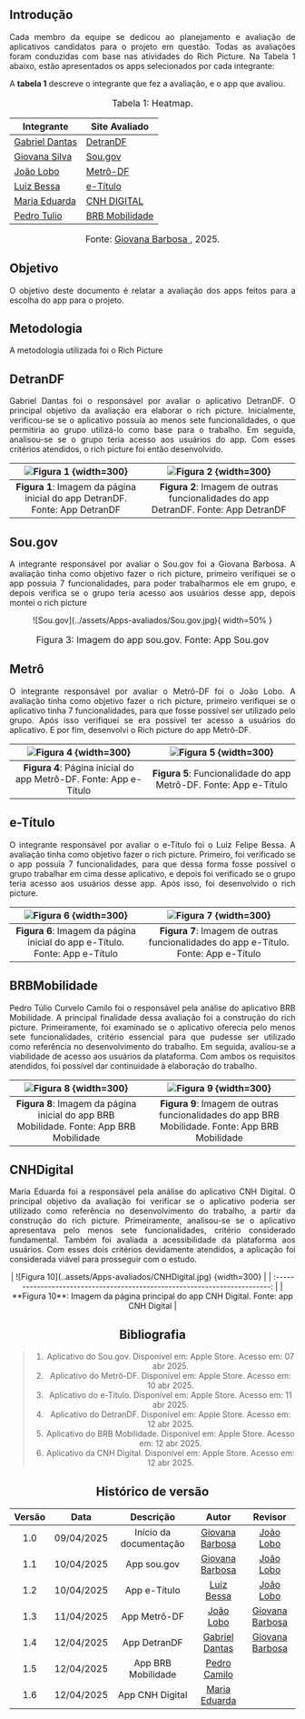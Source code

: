 ## Introdução

<p align="justify">
Cada membro da equipe se dedicou ao planejamento e avaliação de aplicativos candidatos para o projeto em questão. Todas as avaliações foram conduzidas com base nas atividades do Rich Picture. Na Tabela 1 abaixo, estão apresentados os apps selecionados por cada integrante:
</p>

A **tabela 1** descreve o integrante que fez a avaliação, e o app que avaliou.

<center>
    <font size="3"><p style="text-align: center">Tabela 1: Heatmap.</p></font>

| Integrante                                     | Site Avaliado         |
| ---------------------------------------------- | --------------------- |
| [Gabriel Dantas](https://github.com/gbevi)     |  [DetranDF](#detrandf)                     |
| [Giovana Silva](https://github.com/gio221)     | [Sou.gov](#Sou.gov)   |
| [João Lobo](https://github.com/joaolobo10)     | [Metrô-DF](#Metrô-DF) |
| [Luiz Bessa](https://github.com/lfelipebessa)  | [e-Título](#e-Título) |
| [Maria Eduarda](https://github.com/maaduh)     | [CNH DIGITAL](#CNHDigital)                      |
| [Pedro Tulio](https://github.com/PedrooCamilo) | [BRB Mobilidade](#BRBMobilidade)                      |

<font size="3"><p style="text-align: center">Fonte: [Giovana Barbosa ](https://github.com/gio221), 2025.</p></font>

</center>

## Objetivo

<p align="justify">
O objetivo deste documento é relatar a avaliação dos apps feitos para a escolha do app para o projeto.
</p>

## Metodologia

A metodologia utilizada foi o Rich Picture

<a id="sou,gov"></a>

## DetranDF

<p align="justify">
Gabriel Dantas foi o responsável por avaliar o aplicativo DetranDF. O principal objetivo da avaliação era elaborar o rich picture. Inicialmente, verificou-se se o aplicativo possuía ao menos sete funcionalidades, o que permitiria ao grupo utilizá-lo como base para o trabalho. Em seguida, analisou-se se o grupo teria acesso aos usuários do app. Com esses critérios atendidos, o rich picture foi então desenvolvido.
</p>

<center>

|       ![Figura 1](../assets/Apps-avaliados/detrandf1.jpeg) {width=300}       |           ![Figura 2](../assets/Apps-avaliados/detrandf2.jpeg) {width=300}           |
| :-------------------------------------------------------------------------: | :---------------------------------------------------------------------------------: |
| **Figura 1**: Imagem da página inicial do app DetranDF. Fonte: App DetranDF | **Figura 2**: Imagem de outras funcionalidades do app DetranDF. Fonte: App DetranDF |

</center>

## Sou.gov

<p align="justify">
A integrante responsável por avaliar o Sou.gov foi a Giovana Barbosa. A avaliação tinha como objetivo fazer o rich picture, primeiro verifiquei se o app possuia 7 funcionalidades, para poder trabalharmos ele em grupo, e depois verifica se o grupo teria acesso aos usuários desse app, depois montei o rich picture
</p>

<center>
![Sou.gov](../assets/Apps-avaliados/Sou.gov.jpg){ width=50% }
<font size="3"><p style="text-align: center">Figura 3: Imagem do app sou.gov. Fonte: App Sou.gov</p></font>
</center>

## Metrô

<p align="justify">
O integrante responsável por avaliar o Metrô-DF foi o João Lobo. A avaliação tinha como objetivo fazer o rich picture, primeiro verifiquei se o aplicativo tinha 7 funcionalidades, para que fosse possível ser utilizado pelo grupo. Após isso verifiquei se era possível ter acesso a usuários do aplicativo. E por fim, desenvolvi o Rich picture do app Metrô-DF.
</p>

<center>

|  ![Figura 4](../assets/Apps-avaliados/metrodf1.PNG) {width=300}   |  ![Figura 5](../assets/Apps-avaliados/metrodf2.jpg) {width=300}   |
| :---------------------------------------------------------------: | :---------------------------------------------------------------: |
| **Figura 4**: Página inicial do app Metrô-DF. Fonte: App e-Título | **Figura 5**: Funcionalidade do app Metrô-DF. Fonte: App e-Título |

</center>

## e-Título

<p align="justify">
O integrante responsável por avaliar o e-Título foi o Luiz Felipe Bessa. A avaliação tinha como objetivo fazer o rich picture. Primeiro, foi verificado se o app possuía 7 funcionalidades, para que dessa forma fosse possível o grupo trabalhar em cima desse aplicativo, e depois foi verificado se o grupo teria acesso aos usuários desse app. Após isso, foi desenvolvido o rich picture.
</p>

<center>

|       ![Figura 6](../assets/Apps-avaliados/e-Titulo1.jpg) {width=300}       |           ![Figura 7](../assets/Apps-avaliados/e-Titulo2.PNG) {width=300}           |
| :-------------------------------------------------------------------------: | :---------------------------------------------------------------------------------: |
| **Figura 6**: Imagem da página inicial do app e-Título. Fonte: App e-Título | **Figura 7**: Imagem de outras funcionalidades do app e-Título. Fonte: App e-Título |

</center>

## BRBMobilidade

<p align="justify">
Pedro Túlio Curvelo Camilo foi o responsável pela análise do aplicativo BRB Mobilidade. A principal finalidade dessa avaliação foi a construção do rich picture. Primeiramente, foi examinado se o aplicativo oferecia pelo menos sete funcionalidades, critério essencial para que pudesse ser utilizado como referência no desenvolvimento do trabalho. Em seguida, avaliou-se a viabilidade de acesso aos usuários da plataforma. Com ambos os requisitos atendidos, foi possível dar continuidade à elaboração do trabalho.
</p>

<center>

|       ![Figura 8](../assets/Apps-avaliados/brbMobilidade1.jpg) {width=300}       |           ![Figura 9](../assets/Apps-avaliados/brbMobilidade2.jpg) {width=300}           |
| :-------------------------------------------------------------------------: | :---------------------------------------------------------------------------------: |
| **Figura 8**: Imagem da página inicial do app BRB Mobilidade. Fonte: App BRB Mobilidade | **Figura 9**: Imagem de outras funcionalidades do app BRB Mobilidade. Fonte: App BRB Mobilidade |

</center>

## CNHDigital
<p align="justify"> Maria Eduarda foi a responsável pela análise do aplicativo CNH Digital. O principal objetivo da avaliação foi verificar se o aplicativo poderia ser utilizado como referência no desenvolvimento do trabalho, a partir da construção do rich picture. Primeiramente, analisou-se se o aplicativo apresentava pelo menos sete funcionalidades, critério considerado fundamental. Também foi avaliada a acessibilidade da plataforma aos usuários. Com esses dois critérios devidamente atendidos, a aplicação foi considerada viável para prosseguir com o estudo. </p> 
<center>
|      ![Figura 10](..assets/Apps-avaliados/CNHDigital.jpg) {width=300}       |
| :-------------------------------------------------------------------------: |
| **Figura 10**: Imagem da página principal do app CNH Digital. Fonte: app CNH Digital |

## Bibliografia

> 1. Aplicativo do Sou.gov. Disponível em: Apple Store. Acesso em: 07 abr 2025.
> 2. Aplicativo do Metrô-DF. Disponível em: Apple Store. Acesso em: 10 abr 2025.
> 3. Aplicativo do e-Título. Disponível em: Apple Store. Acesso em: 11 abr 2025.
> 4. Aplicativo do DetranDF. Disponível em: Apple Store. Acesso em: 12 abr 2025.
> 5. Aplicativo do BRB Mobilidade. Disponível em: Apple Store. Acesso em: 12 abr 2025.
> 6. Aplicativo da CNH Digital. Disponível em: Apple Store. Acesso em: 12 abr 2025.

## Histórico de versão

| Versão |    Data    |       Descrição        |                     Autor                      |                  Revisor                   |
| :----: | :--------: | :--------------------: | :--------------------------------------------: | :----------------------------------------: |
|  1.0   | 09/04/2025 | Início da documentação | [Giovana Barbosa ](https://github.com/gio221)  | [João Lobo](https://github.com/joaolobo10) |
|  1.1   | 10/04/2025 |      App sou.gov       | [Giovana Barbosa ](https://github.com/gio221)  | [João Lobo](https://github.com/joaolobo10) |
|  1.2   | 10/04/2025 |      App e-Título      | [Luiz Bessa ](https://github.com/lfelipebessa) | [João Lobo](https://github.com/joaolobo10) |
|  1.3   | 11/04/2025 |      App Metrô-DF      |   [João Lobo](https://github.com/joaolobo10)   |       [Giovana Barbosa](https://github.com/gio221)                                      |
|  1.4   | 12/04/2025 |      App DetranDF      |   [Gabriel Dantas](https://github.com/gbevi)   |             [Giovana Barbosa](https://github.com/gio221)                                |
|  1.5   | 12/04/2025 |      App BRB Mobilidade      |  [Pedro Camilo](https://github.com/PedrooCamilo)   |          |
|  1.6   | 12/04/2025 |      App CNH Digital   | [Maria Eduarda](https://github.com/maaduh)     |          |